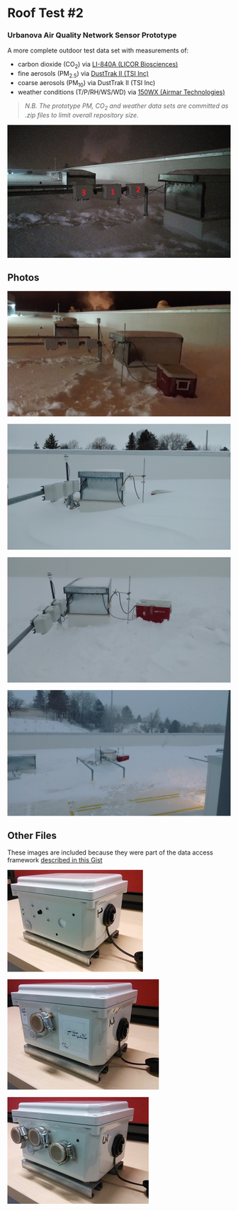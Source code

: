 # Roof Test #2

### Urbanova Air Quality Network Sensor Prototype

A more complete outdoor test data set with measurements of:

* carbon dioxide (CO<sub>2</sub>) via [LI-840A (LICOR Biosciences)](https://www.licor.com/env/products/gas_analysis/LI-840A/)
* fine aerosols (PM<sub>2.5</sub>) via [DustTrak II (TSI Inc)](http://www.tsi.com/DUSTTRAK-II-Aerosol-Monitor-8530/)
* coarse aerosols (PM<sub>10</sub>) via DustTrak II (TSI Inc)
* weather conditions (T/P/RH/WS/WD) via [150WX (Airmar Technologies)](http://www.airmartechnology.com/weather-description.html?id=155)

> *N.B. The prototype PM, CO<sub>2</sub> and weather data sets are committed as
.zip files to limit overall repository size.*

![Test units with labels](unit_labels.jpg)


## Photos

![Setup photo](IMG_20161216_181258227.jpg)

![Operating photo, before digging out](IMG_20161219_143800906.jpg)

![Operating photo, after digging out](IMG_20161219_145400716.jpg)

![Another operating photo](IMG_20161223_161522760.jpg)


## Other Files

These images are included because they were part of the data access framework
[described in this Gist](https://gist.github.com/patricktokeeffe/85895534418c9a4aa708cacddf421326)

![Unit 1](unit1_sml.jpg)

![Unit 2](unit2_sml.jpg)

![Unit 3](unit3_sml.jpg)

